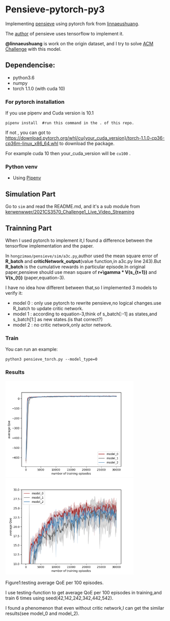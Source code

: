 # Pensieve-pytorch-py3
Implementing [pensieve](http://web.mit.edu/pensieve/) using pytorch fork from [linnaeushuang](https://github.com/linnaeushuang/pensieve-pytorch).

The [author](https://github.com/hongzimao/pensieve) of pensieve uses tensorflow to implement it.

**@linnaeushuang** is work on the origin dataset, and I try to solve [ACM Challenge](https://github.com/AItransCompetition/Live-Video-Streaming-Challenge) with this model. 


## Dependencise:
- python3.6
- numpy
- torch 1.1.0 (with cuda 10)

### For pytorch installation
If you use pipenv and Cuda version is 10.1
```
pipenv install  #run this command in the . of this repo.
```
If not , you can got to 
https://download.pytorch.org/whl/cu{your_cuda_version}/torch-1.1.0-cp36-cp36m-linux_x86_64.whl to download the package.

For example cuda 10 then your_cuda_version will be ``cu100`` . 
### Python venv  
- Using [Pipenv](https://github.com/pyenv/pyenv)


## Simulation Part
Go to ``sim`` and read the README.md, and it's a sub module from [kerwenwwer/2021CS3570_Challenge1_Live_Video_Streaming](https://github.com/kerwenwwer/2021CS3570_Challenge1_Live_Video_Streaming)

## Trainning Part

When I used pytorch to implement it,I found a difference between the tensorflow implementation and the paper.

In ```hongzimao/pensieve/sim/a3c.py```,author used the mean square error of **R_batch** and **criticNetwork_output**(value function,in a3c.py line 243).But **R_batch** is the cumulative rewards in particular episode.In original paper,pensieve should use mean square of **r+\gamma * V(s_{t+1})** and **V(s_{t})** (paper,equation-3).

I have no idea how different between that,so I implemented 3 models to verify it:

- model 0 : only use pytorch to rewrite pensieve,no logical changes.use R_batch to update critic network.
- model 1 : according to equation-3,think of s_batch[:-1] as states,and s_batch[1:] as new states.(is that correct?)
- model 2 : no critic network,only actor network.

### Train

You can run an example:

```
python3 pensieve_torch.py --model_type=0
```

### Results

<img src="img/figure-1a.png" width="400" height="300" alt="1a"/> <img src="img/figure-1b.png" width="400" height="300" alt="1b"/>

Figure1:testing average QoE per 100 episodes.

I use testing-function to get average QoE per 100 episodes in training,and train 6 times using seed(42,142,242,342,442,542).

I found a phenomenon that even without critic network,I can get the similar results(see model_0 and model_2).

